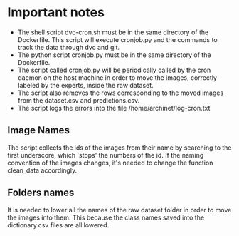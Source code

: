 # Important notes

-   The shell script dvc-cron.sh  must be in the same directory of the Dockerfile. This script will execute cronjob.py and the commands to track the data through dvc and git.
-   The python script cronjob.py must be in the same directory of the Dockerfile.
-   The script called cronjob.py will be periodically called by the cron daemon on the host machine in order to move the images, correctly labeled by the experts, inside the raw dataset.
-   The script also removes the rows corresponding to the moved images from the dataset.csv and predictions.csv.
-   The script logs the errors into the file /home/archinet/log-cron.txt


## Image Names

The script collects the ids of the images from their name by searching to the first underscore, which 'stops' the numbers of the id. If the naming convention of the images changes, it's needed to change the function clean_data accordingly.

## Folders names

It is needed to lower all the names of the raw dataset folder in order to move the images into them. 
This because the class names saved into the dictionary.csv files are all lowered.
